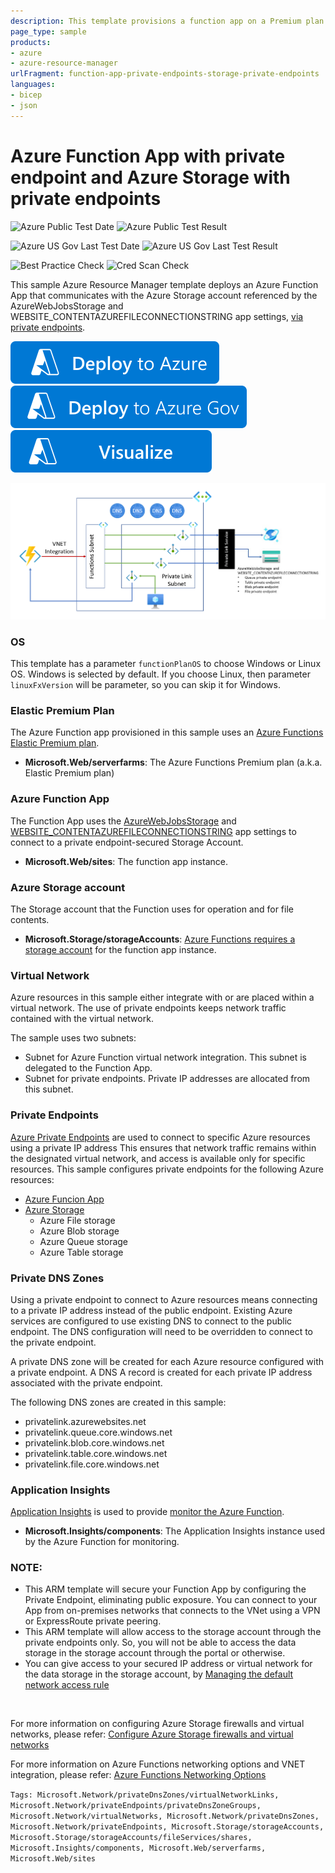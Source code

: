 ```yaml
---
description: This template provisions a function app on a Premium plan that has private endpoints and communicates with Azure Storage over private endpoints.
page_type: sample
products:
- azure
- azure-resource-manager
urlFragment: function-app-private-endpoints-storage-private-endpoints
languages:
- bicep
- json
---
```

# Azure Function App with private endpoint and Azure Storage with private endpoints

![Azure Public Test Date](https://azurequickstartsservice.blob.core.windows.net/badges/quickstarts/microsoft.web/function-app-private-endpoints-storage-private-endpoints/PublicLastTestDate.svg)
![Azure Public Test Result](https://azurequickstartsservice.blob.core.windows.net/badges/quickstarts/microsoft.web/function-app-private-endpoints-storage-private-endpoints/PublicDeployment.svg)

![Azure US Gov Last Test Date](https://azurequickstartsservice.blob.core.windows.net/badges/quickstarts/microsoft.web/function-app-private-endpoints-storage-private-endpoints/FairfaxLastTestDate.svg)
![Azure US Gov Last Test Result](https://azurequickstartsservice.blob.core.windows.net/badges/quickstarts/microsoft.web/function-app-private-endpoints-storage-private-endpoints/FairfaxDeployment.svg)

![Best Practice Check](https://azurequickstartsservice.blob.core.windows.net/badges/quickstarts/microsoft.web/function-app-private-endpoints-storage-private-endpoints/BestPracticeResult.svg)
![Cred Scan Check](https://azurequickstartsservice.blob.core.windows.net/badges/quickstarts/microsoft.web/function-app-private-endpoints-storage-private-endpoints/CredScanResult.svg)

This sample Azure Resource Manager template deploys an Azure Function App that communicates with the Azure Storage account referenced by the AzureWebJobsStorage and WEBSITE_CONTENTAZUREFILECONNECTIONSTRING app settings, [via private endpoints](https://docs.microsoft.com/en-us/azure/azure-functions/functions-networking-options#private-endpoint-connections).

[![Deploy To Azure](https://raw.githubusercontent.com/Azure/azure-quickstart-templates/master/1-CONTRIBUTION-GUIDE/images/deploytoazure.svg?sanitize=true)](https://portal.azure.com/#create/Microsoft.Template/uri/https%3A%2F%2Fraw.githubusercontent.com%2FAzure%2Fazure-quickstart-templates%2Fmaster%2Fquickstarts%2Fmicrosoft.web%2Ffunction-app-private-endpoints-storage-private-endpoints%2Fazuredeploy.json)
[![Deploy To Azure US Gov](https://raw.githubusercontent.com/Azure/azure-quickstart-templates/master/1-CONTRIBUTION-GUIDE/images/deploytoazuregov.svg?sanitize=true)](https://portal.azure.us/#create/Microsoft.Template/uri/https%3A%2F%2Fraw.githubusercontent.com%2FAzure%2Fazure-quickstart-templates%2Fmaster%2Fquickstarts%2Fmicrosoft.web%2Ffunction-app-private-endpoints-storage-private-endpoints%2Fazuredeploy.json)
[![Visualize](https://raw.githubusercontent.com/Azure/azure-quickstart-templates/master/1-CONTRIBUTION-GUIDE/images/visualizebutton.svg?sanitize=true)](http://armviz.io/#/?load=https%3A%2F%2Fraw.githubusercontent.com%2FAzure%2Fazure-quickstart-templates%2Fmaster%2Fquickstarts%2Fmicrosoft.web%2Ffunction-app-private-endpoints-storage-private-endpoints%2Fazuredeploy.json)

![Function App with Storage Private Endpoints](/quickstarts/microsoft.web/function-app-private-endpoints-storage-private-endpoints/images/function-app-private-endpoints-storage-private-endpoints.jpg)


### OS

This template has a parameter `functionPlanOS` to choose Windows or Linux OS. Windows is selected by default. If you choose Linux, then parameter `linuxFxVersion` will be parameter, so you can skip it for Windows.

### Elastic Premium Plan

The Azure Function app provisioned in this sample uses an [Azure Functions Elastic Premium plan](https://docs.microsoft.com/azure/azure-functions/functions-premium-plan#features).

+ **Microsoft.Web/serverfarms**: The Azure Functions Premium plan (a.k.a. Elastic Premium plan)

### Azure Function App

The Function App uses the [AzureWebJobsStorage](https://docs.microsoft.com/azure/azure-functions/functions-app-settings#azurewebjobsstorage) and [WEBSITE_CONTENTAZUREFILECONNECTIONSTRING](https://docs.microsoft.com/azure/azure-functions/functions-app-settings#website_contentazurefileconnectionstring) app settings to connect to a private endpoint-secured Storage Account.

+ **Microsoft.Web/sites**: The function app instance.

### Azure Storage account

The Storage account that the Function uses for operation and for file contents.

+ **Microsoft.Storage/storageAccounts**: [Azure Functions requires a storage account](https://docs.microsoft.com/azure/azure-functions/storage-considerations) for the function app instance.

### Virtual Network

Azure resources in this sample either integrate with or are placed within a virtual network. The use of private endpoints keeps network traffic contained with the virtual network.

The sample uses two subnets:

- Subnet for Azure Function virtual network integration.  This subnet is delegated to the Function App.
- Subnet for private endpoints.  Private IP addresses are allocated from this subnet.

### Private Endpoints

[Azure Private Endpoints](https://docs.microsoft.com/azure/private-link/private-endpoint-overview) are used to connect to specific Azure resources using a private IP address  This ensures that network traffic remains within the designated virtual network, and access is available only for specific resources.  This sample configures private endpoints for the following Azure resources:

- [Azure Funcion App](https://docs.microsoft.com/en-us/azure/app-service/networking/private-endpoint)
- [Azure Storage](https://docs.microsoft.com/azure/storage/common/storage-private-endpoints)
  - Azure File storage
  - Azure Blob storage
  - Azure Queue storage
  - Azure Table storage

### Private DNS Zones

Using a private endpoint to connect to Azure resources means connecting to a private IP address instead of the public endpoint.  Existing Azure services are configured to use existing DNS to connect to the public endpoint.  The DNS configuration will need to be overridden to connect to the private endpoint.

A private DNS zone will be created for each Azure resource configured with a private endpoint.  A DNS A record is created for each private IP address associated with the private endpoint.

The following DNS zones are created in this sample:

- privatelink.azurewebsites.net
- privatelink.queue.core.windows.net
- privatelink.blob.core.windows.net
- privatelink.table.core.windows.net
- privatelink.file.core.windows.net

### Application Insights

[Application Insights](https://docs.microsoft.com/azure/azure-monitor/app/app-insights-overview) is used to provide [monitor the Azure Function](https://docs.microsoft.com/azure/azure-functions/functions-monitoring).

+ **Microsoft.Insights/components**: The Application Insights instance used by the Azure Function for monitoring.

### NOTE:

+ This ARM template will secure your Function App by configuring the Private Endpoint, eliminating public exposure. You can connect to your App from on-premises networks that connects to the VNet using a VPN or ExpressRoute private peering.
+ This ARM template will allow access to the storage account through the private endpoints only. So, you will not be able to access the data storage in the storage account through the portal or otherwise.
+ You can give access to your secured IP address or virtual network for the data storage in the storage account, by [Managing the default network access rule](https://docs.microsoft.com/en-us/azure/storage/common/storage-network-security?tabs=azure-portal#change-the-default-network-access-rule)

<br/>

For more information on configuring Azure Storage firewalls and virtual networks, please refer: [Configure Azure Storage firewalls and virtual networks](https://docs.microsoft.com/en-us/azure/storage/common/storage-network-security?tabs=azure-portal)

For more information on Azure Functions networking options and VNET integration, please refer: [Azure Functions Networking Options](https://docs.microsoft.com/en-us/azure/azure-functions/functions-networking-options#restrict-your-storage-account-to-a-virtual-network)

`Tags: Microsoft.Network/privateDnsZones/virtualNetworkLinks, Microsoft.Network/privateEndpoints/privateDnsZoneGroups, Microsoft.Network/virtualNetworks, Microsoft.Network/privateDnsZones, Microsoft.Network/privateEndpoints, Microsoft.Storage/storageAccounts, Microsoft.Storage/storageAccounts/fileServices/shares, Microsoft.Insights/components, Microsoft.Web/serverfarms, Microsoft.Web/sites`
